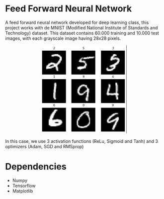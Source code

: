 # Feed Forward Neural Network

A feed forward neural network developed for deep learning class, this project works with de MNIST (Modified National Institute of Standards and Technology) dataset. This dataset contains 60.000 training and 10.000 test images, with each grayscale image having 28x28 pixels.

<p align="center">
  <img src="https://github.com/Erziok/Feed-Forward-Neural-Network/blob/main/Images/mnist.png?raw=true" alt="Sublime's custom image"/>
</p>

In this case, we use 3 activation functions (ReLu, Sigmoid and Tanh) and 3 optimizers (Adam, SGD and RMSprop)

# Dependencies

- Numpy
- Tensorflow
- Matplotlib
